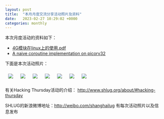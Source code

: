 ```yaml
---
layout: post
title:  "本月月度交流分享活动照片及资料"
date:   2023-02-27 10:29:02 +0000
categories: monthly
---
```

本次月度活动的资料如下：

- [4G模块在linux上的使用.pdf](/res2023q1/n227.monthly/4G%E6%A8%A1%E5%9D%97%E5%9C%A8linux%E4%B8%8A%E7%9A%84%E4%BD%BF%E7%94%A8.pdf)
- [A naive coroutine implementation on picorv32](https://github.com/yuchangyuan/naive_coroutine_implementation_on_picorv32)

下面是本次活动照片：

[<img src='/res2023q1/n227.monthly/n225_1441_3935+08.1920p.jpg' style='margin:10px'>](/res2023q1/n227.monthly/n225_1441_3935+08.JPG)
[<img src='/res2023q1/n227.monthly/n225_1442_2238+08.1920p.jpg' style='margin:10px'>](/res2023q1/n227.monthly/n225_1442_2238+08.JPG)
[<img src='/res2023q1/n227.monthly/n225_1444_1442+08.1920p.jpg' style='margin:10px'>](/res2023q1/n227.monthly/n225_1444_1442+08.JPG)
[<img src='/res2023q1/n227.monthly/n225_1447_4945+08.1920p.jpg' style='margin:10px'>](/res2023q1/n227.monthly/n225_1447_4945+08.JPG)
[<img src='/res2023q1/n227.monthly/n225_1448_0646+08.1920p.jpg' style='margin:10px'>](/res2023q1/n227.monthly/n225_1448_0646+08.JPG)
[<img src='/res2023q1/n227.monthly/n225_1450_3248+08.1920p.jpg' style='margin:10px'>](/res2023q1/n227.monthly/n225_1450_3248+08.JPG)
[<img src='/res2023q1/n227.monthly/n225_1500_5649+08.1920p.jpg' style='margin:10px'>](/res2023q1/n227.monthly/n225_1500_5649+08.JPG)

有关Hacking Thursday活动的介绍：
http://www.shlug.org/about/#hacking-thursday

SHLUG的新浪微博地址：http://weibo.com/shanghailug 有每次活动照片以及信息发布


